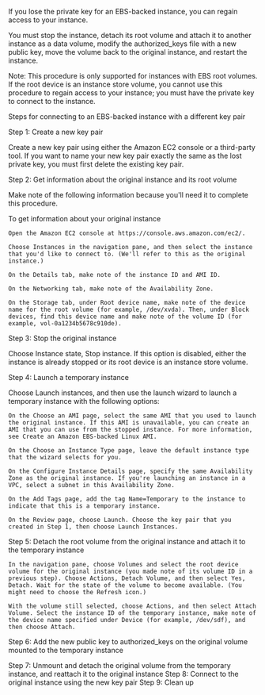 If you lose the private key for an EBS-backed instance, you can regain access to your instance.

You must stop the instance, detach its root volume and attach it to another instance as a data volume, modify the authorized_keys file with a new public key, move the volume back to the original instance, and restart the instance.

Note: This procedure is only supported for instances with EBS root volumes. If the root device is an instance store volume, you cannot use this procedure to regain access to your instance; you must have the private key to connect to the instance.

Steps for connecting to an EBS-backed instance with a different key pair

Step 1: Create a new key pair

Create a new key pair using either the Amazon EC2 console or a third-party tool. If you want to name your new key pair exactly the same as the lost private key, you must first delete the existing key pair.

Step 2: Get information about the original instance and its root volume

Make note of the following information because you'll need it to complete this procedure.

To get information about your original instance

    Open the Amazon EC2 console at https://console.aws.amazon.com/ec2/.

    Choose Instances in the navigation pane, and then select the instance that you'd like to connect to. (We'll refer to this as the original instance.)

    On the Details tab, make note of the instance ID and AMI ID.

    On the Networking tab, make note of the Availability Zone.

    On the Storage tab, under Root device name, make note of the device name for the root volume (for example, /dev/xvda). Then, under Block devices, find this device name and make note of the volume ID (for example, vol-0a1234b5678c910de).

Step 3: Stop the original instance

Choose Instance state, Stop instance. If this option is disabled, either the instance is already stopped or its root device is an instance store volume.

Step 4: Launch a temporary instance

Choose Launch instances, and then use the launch wizard to launch a temporary instance with the following options:

    On the Choose an AMI page, select the same AMI that you used to launch the original instance. If this AMI is unavailable, you can create an AMI that you can use from the stopped instance. For more information, see Create an Amazon EBS-backed Linux AMI.

    On the Choose an Instance Type page, leave the default instance type that the wizard selects for you.

    On the Configure Instance Details page, specify the same Availability Zone as the original instance. If you're launching an instance in a VPC, select a subnet in this Availability Zone.

    On the Add Tags page, add the tag Name=Temporary to the instance to indicate that this is a temporary instance.

    On the Review page, choose Launch. Choose the key pair that you created in Step 1, then choose Launch Instances.

Step 5: Detach the root volume from the original instance and attach it to the temporary instance

    In the navigation pane, choose Volumes and select the root device volume for the original instance (you made note of its volume ID in a previous step). Choose Actions, Detach Volume, and then select Yes, Detach. Wait for the state of the volume to become available. (You might need to choose the Refresh icon.)

    With the volume still selected, choose Actions, and then select Attach Volume. Select the instance ID of the temporary instance, make note of the device name specified under Device (for example, /dev/sdf), and then choose Attach.

Step 6: Add the new public key to authorized_keys on the original volume mounted to the temporary instance

Step 7: Unmount and detach the original volume from the temporary instance, and reattach it to the original instance
Step 8: Connect to the original instance using the new key pair
Step 9: Clean up

